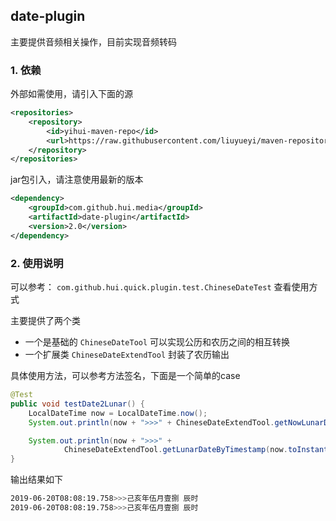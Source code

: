 ## date-plugin

主要提供音频相关操作，目前实现音频转码

### 1. 依赖

外部如需使用，请引入下面的源

```xml
<repositories>
    <repository>
        <id>yihui-maven-repo</id>
        <url>https://raw.githubusercontent.com/liuyueyi/maven-repository/master/repository</url>
    </repository>
</repositories>
```

jar包引入，请注意使用最新的版本

```xml
<dependency>
    <groupId>com.github.hui.media</groupId>
    <artifactId>date-plugin</artifactId>
    <version>2.0</version>
</dependency>
```

### 2. 使用说明

可以参考： `com.github.hui.quick.plugin.test.ChineseDateTest` 查看使用方式

主要提供了两个类

- 一个是基础的 `ChineseDateTool` 可以实现公历和农历之间的相互转换
- 一个扩展类 `ChineseDateExtendTool` 封装了农历输出


具体使用方法，可以参考方法签名，下面是一个简单的case

```java
@Test
public void testDate2Lunar() {
    LocalDateTime now = LocalDateTime.now();
    System.out.println(now + ">>>" + ChineseDateExtendTool.getNowLunarDate());

    System.out.println(now + ">>>" +
            ChineseDateExtendTool.getLunarDateByTimestamp(now.toInstant(ZoneOffset.ofHours(8)).toEpochMilli()));
}
```

输出结果如下


```bash
2019-06-20T08:08:19.758>>>己亥年伍月壹捌 辰时
2019-06-20T08:08:19.758>>>己亥年伍月壹捌 辰时
```